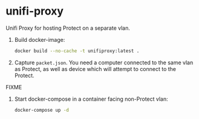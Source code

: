 # unifi-proxy

Unifi Proxy for hosting Protect on a separate vlan.

1. Build docker-image:

    ```sh
    docker build --no-cache -t unifiproxy:latest .
    ```

1. Capture `packet.json`. You need a computer connected to the same vlan as Protect, as well as device which will attempt to connect to the Protect.

 FIXME

1. Start docker-compose in a container facing non-Protect vlan:

    ```sh
    docker-compose up -d
    ```
